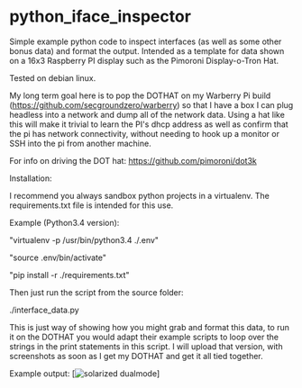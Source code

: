 # python_iface_inspector
Simple example python code to inspect interfaces (as well as some other bonus data) and format the output. Intended as a template for data shown on a 16x3 Raspberry PI display such as the Pimoroni Display-o-Tron Hat.

Tested on debian linux.

My long term goal here is to pop the DOTHAT on my Warberry Pi build (https://github.com/secgroundzero/warberry) so that I have a box I can plug headless into a network and dump all of the network data.  Using a hat like this will make it trivial to learn the PI's dhcp address as well as confirm that the pi has network connectivity, without needing to hook up a monitor or SSH into the pi from another machine.  

For info on driving the DOT hat:
https://github.com/pimoroni/dot3k

Installation:

I recommend you always sandbox python projects in a virtualenv.  The requirements.txt file is intended for this use.

Example (Python3.4 version):

"virtualenv -p /usr/bin/python3.4 ./.env"

"source .env/bin/activate"

"pip install -r ./requirements.txt"

Then just run the script from the source folder:

./interface_data.py

This is just way of showing how you might grab and format this data, to run it on the DOTHAT you would adapt their example scripts to loop over the strings in the print statements in this script.  I will upload that version, with screenshots as soon as I get my DOTHAT and get it all tied together.

Example output:
[![solarized dualmode](https://github.com/randomInteger/python_iface_inspector/blob/master/Screen%20Shot%202016-08-27%20at%205.13.02%20PM.png)]
